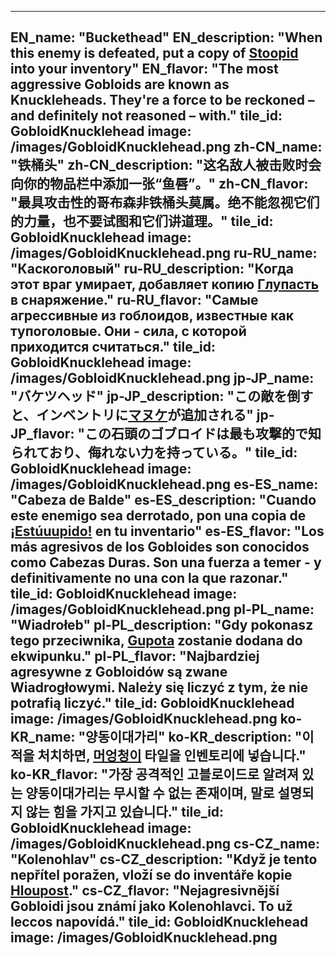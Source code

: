 ---

EN_name: "Buckethead"
EN_description: "When this enemy is defeated, put a copy of <a href = '../en/abilities#Stupidity'>Stoopid</a> into your inventory"
EN_flavor: "The most aggressive Gobloids are known as Knuckleheads. They're a force to be reckoned – and definitely not reasoned – with."
tile_id: GobloidKnucklehead
image: /images/GobloidKnucklehead.png
zh-CN_name: "铁桶头"
zh-CN_description: "这名敌人被击败时会向你的物品栏中添加一张“鱼唇”。"
zh-CN_flavor: "最具攻击性的哥布森非铁桶头莫属。绝不能忽视它们的力量，也不要试图和它们讲道理。"
tile_id: GobloidKnucklehead
image: /images/GobloidKnucklehead.png
ru-RU_name: "Каскоголовый"
ru-RU_description: "Когда этот враг умирает, добавляет копию <a href = '../ru_ru/abilities#Stupidity'>Глупасть</a> в снаряжение."
ru-RU_flavor: "Самые агрессивные из гоблоидов, известные как тупоголовые. Они - сила, с которой приходится считаться."
tile_id: GobloidKnucklehead
image: /images/GobloidKnucklehead.png
jp-JP_name: "バケツヘッド"
jp-JP_description: "この敵を倒すと、インベントリに<a href = '../jp_jp/abilities#Stupidity'>マヌケ</a>が追加される"
jp-JP_flavor: "この石頭のゴブロイドは最も攻撃的で知られており、侮れない力を持っている。"
tile_id: GobloidKnucklehead
image: /images/GobloidKnucklehead.png
es-ES_name: "Cabeza de Balde"
es-ES_description: "Cuando este enemigo sea derrotado, pon una copia de <a href = '../es_es/abilities#Stupidity'>¡Estúuupido!</a> en tu inventario"
es-ES_flavor: "Los más agresivos de los Gobloides son conocidos como Cabezas Duras. Son una fuerza a temer - y definitivamente no una con la que razonar."
tile_id: GobloidKnucklehead
image: /images/GobloidKnucklehead.png
pl-PL_name: "Wiadrołeb"
pl-PL_description: "Gdy pokonasz tego przeciwnika, <a href = '../pl_pl/abilities#Stupidity'>Gupota</a> zostanie dodana do ekwipunku."
pl-PL_flavor: "Najbardziej agresywne z Gobloidów są zwane Wiadrogłowymi. Należy się liczyć z tym, że nie potrafią liczyć."
tile_id: GobloidKnucklehead
image: /images/GobloidKnucklehead.png
ko-KR_name: "양동이대가리"
ko-KR_description: "이 적을 처치하면, <a href = '../ko_kr/abilities#Stupidity'>머엉청이</a> 타일을 인벤토리에 넣습니다."
ko-KR_flavor: "가장 공격적인 고블로이드로 알려져 있는 양동이대가리는 무시할 수 없는 존재이며, 말로 설명되지 않는 힘을 가지고 있습니다."
tile_id: GobloidKnucklehead
image: /images/GobloidKnucklehead.png
cs-CZ_name: "Kolenohlav"
cs-CZ_description: "Když je tento nepřítel poražen, vloží se do inventáře kopie <a href = '../cs_cz/abilities#Stupidity'>Hloupost</a>."
cs-CZ_flavor: "Nejagresivnější Gobloidi jsou známí jako Kolenohlavci. To už leccos napovídá."
tile_id: GobloidKnucklehead
image: /images/GobloidKnucklehead.png
---